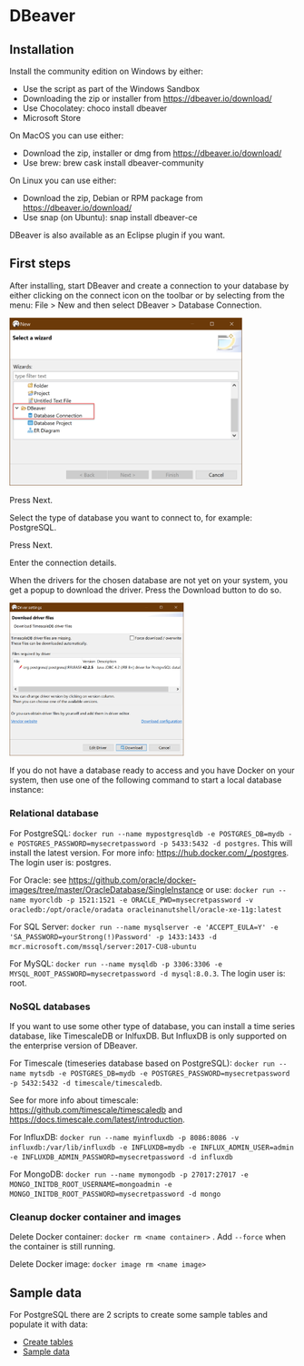 # DBeaver

## Installation

Install the community edition on Windows by either:

- Use the script as part of the Windows Sandbox 
- Downloading the zip or installer from https://dbeaver.io/download/
- Use Chocolatey: choco install dbeaver
- Microsoft Store

On MacOS you can use either:

- Download the zip, installer or dmg from https://dbeaver.io/download/
- Use brew: brew cask install dbeaver-community

On Linux you can use either:

- Download the zip, Debian or RPM package from https://dbeaver.io/download/
- Use snap (on Ubuntu): snap install dbeaver-ce

DBeaver is also available as an Eclipse plugin if you want.



## First steps

After installing, start DBeaver and create a connection to your database by either clicking on the connect icon on the toolbar or by selecting from the menu: File > New and then select DBeaver > Database Connection.

<img src=".\img\dbeaver_new_wizard.png" style="zoom:40%;" />

Press Next.

Select the type of database you want to connect to, for example: PostgreSQL.

Press Next.

Enter the connection details. 

When the drivers for the chosen database are not yet on your system, you get a popup to download the driver. Press the Download button to do so.

<img src=".\img\dbeaaver_download_driver.png" style="zoom:30%;" />

If you do not have a database ready to access and you have Docker on your system, then use one of the following command to start a local database instance:

### Relational database

For PostgreSQL: `docker run --name mypostgresqldb -e POSTGRES_DB=mydb -e POSTGRES_PASSWORD=mysecretpassword -p 5433:5432 -d postgres`. This will install the latest version. For more info: https://hub.docker.com/_/postgres. The login user is: postgres.

For Oracle: see https://github.com/oracle/docker-images/tree/master/OracleDatabase/SingleInstance or use: `docker run --name myorcldb -p 1521:1521 -e ORACLE_PWD=mysecretpassword -v oracledb:/opt/oracle/oradata oracleinanutshell/oracle-xe-11g:latest`

For SQL Server: `docker run --name mysqlserver -e 'ACCEPT_EULA=Y' -e 'SA_PASSWORD=yourStrong(!)Password' -p 1433:1433 -d mcr.microsoft.com/mssql/server:2017-CU8-ubuntu`

For MySQL: `docker run --name mysqldb -p 3306:3306 -e MYSQL_ROOT_PASSWORD=mysecretpassword -d mysql:8.0.3`. The login user is: root.



### NoSQL databases

If you want to use some other type of database, you can install a time series database, like TimescaleDB or InlfuxDB. But InfluxDB is only supported on the enterprise version of DBeaver.

For Timescale (timeseries database based on PostgreSQL): `docker run --name mytsdb -e POSTGRES_DB=mydb -e POSTGRES_PASSWORD=mysecretpassword -p 5432:5432 -d timescale/timescaledb`. 

See for more info about timescale: https://github.com/timescale/timescaledb and https://docs.timescale.com/latest/introduction.



For InfluxDB: `docker run --name myinfluxdb -p 8086:8086 -v influxdb:/var/lib/influxdb -e INFLUXDB=mydb -e INFLUX_ADMIN_USER=admin -e INFLUXDB_ADMIN_PASSWORD=mysecretpassword -d influxdb`



For MongoDB: `docker run --name mymongodb -p 27017:27017 -e MONGO_INITDB_ROOT_USERNAME=mongoadmin -e MONGO_INITDB_ROOT_PASSWORD=mysecretpassword -d mongo`

### Cleanup docker container and images

Delete Docker container: `docker rm <name container>` . Add `--force` when the container is still running.

Delete Docker image: `docker image rm <name image>`



## Sample data

For PostgreSQL there are 2 scripts to create some sample tables and populate it with data:

- [Create tables](./demo_create_tables_psql.sql)
- [Sample data](./demo_insert_table_data-psql.sql)

